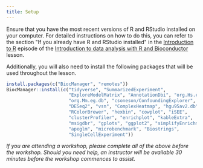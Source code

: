```yaml
---
title: Setup
---
```


Ensure that you have the most recent versions of R and RStudio installed on your computer. 
For detailed instructions on how to do this, you can refer to the section "If you already have R and RStudio installed" 
in the [Introduction to R](https://carpentries-incubator.github.io/bioc-intro/#r-and-rstudio)
episode of the [Introduction to data analysis with R and Bioconductor](https://carpentries-incubator.github.io/bioc-intro) lesson.

Additionally, you will also need to install the following packages that will be used throughout the lesson. 

```r
install.packages(c("BiocManager", "remotes"))
BiocManager::install(c("tidyverse", "SummarizedExperiment",
                       "ExploreModelMatrix", "AnnotationDbi", "org.Hs.eg.db", 
                       "org.Mm.eg.db", "csoneson/ConfoundingExplorer",
                       "DESeq2", "vsn", "ComplexHeatmap", "hgu95av2.db",
                       "RColorBrewer", "hexbin", "cowplot", "iSEE",
                       "clusterProfiler", "enrichplot", "kableExtra",
                       "msigdbr", "gplots", "ggplot2", "simplifyEnrichment",
                       "apeglm", "microbenchmark", "Biostrings",
                       "SingleCellExperiment"))

```

*If you are attending a workshop, please complete all of the above before the workshop. Should you need help, an instructor will be available 30 minutes before the workshop commences to assist.*
